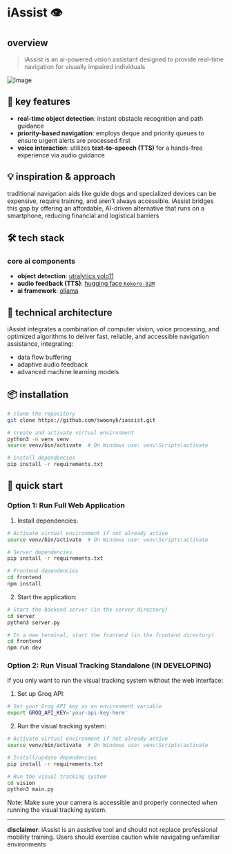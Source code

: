 # iAssist 👁️

## overview
> iAssist is an ai-powered vision assistant designed to provide real-time navigation for visually impaired individuals

![Image](https://github.com/user-attachments/assets/99750507-600b-45f8-a779-f43d26903a82)

## 🚀 key features
- **real-time object detection**: instant obstacle recognition and path guidance
- **priority-based navigation**: employs deque and priority queues to ensure urgent alerts are processed first
- **voice interaction**: utilizes **text-to-speech (TTS)** for a hands-free experience via audio guidance

## 💡 inspiration & approach
traditional navigation aids like guide dogs and specialized devices can be expensive, require training, and aren’t always accessible. iAssist bridges this gap by offering an affordable, AI-driven alternative that runs on a smartphone, reducing financial and logistical barriers
## 🛠 tech stack
### core ai components
- **object detection**: [utralytics yolo11](https://docs.ultralytics.com/models/yolo11/)
- **audio feedback (TTS)**: [hugging face `Kokoro-82M`](https://huggingface.co/hexgrad/Kokoro-82M)
- **ai framework**: [ollama](https://ollama.com/)

## 🧠 technical architecture
iAssist integrates a combination of computer vision, voice processing, and optimized algorithms to deliver fast, reliable, and accessible navigation assistance, integrating:
- data flow buffering 
- adaptive audio feedback
- advanced machine learning models

## 📦 installation
```bash
# clone the repository
git clone https://github.com/swoonyk/iassist.git

# create and activate virtual environment
python3 -m venv venv
source venv/bin/activate  # On Windows use: venv\Scripts\activate

# install dependencies
pip install -r requirements.txt
```
## 🚦 quick start

### Option 1: Run Full Web Application
1. Install dependencies:
```bash
# Activate virtual environment if not already active
source venv/bin/activate  # On Windows use: venv\Scripts\activate

# Server dependencies
pip install -r requirements.txt

# Frontend dependencies
cd frontend
npm install
```

2. Start the application:
```bash
# Start the backend server (in the server directory)
cd server
python3 server.py

# In a new terminal, start the frontend (in the frontend directory)
cd frontend
npm run dev
```

### Option 2: Run Visual Tracking Standalone (IN DEVELOPING)
If you only want to run the visual tracking system without the web interface:

1. Set up Groq API:
```bash
# Set your Groq API key as an environment variable
export GROQ_API_KEY='your-api-key-here'
```

2. Run the visual tracking system:
```bash
# Activate virtual environment if not already active
source venv/bin/activate  # On Windows use: venv\Scripts\activate

# Install/update dependencies
pip install -r requirements.txt

# Run the visual tracking system
cd vision
python3 main.py
```

Note: Make sure your camera is accessible and properly connected when running the visual tracking system.

---
**disclaimer**: iAssist is an assistive tool and should not replace professional mobility training. Users should exercise caution while navigating unfamiliar environments
